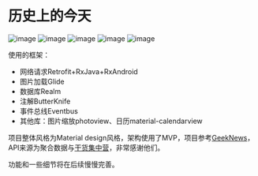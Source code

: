 # 历史上的今天
![image](https://github.com/RaphetS/TodayInHistory/blob/master/screeshot/1.png)    ![image](https://github.com/RaphetS/TodayInHistory/blob/master/screeshot/2.png)
![image](https://github.com/RaphetS/TodayInHistory/blob/master/screeshot/3.png)    ![image](https://github.com/RaphetS/TodayInHistory/blob/master/screeshot/4.png)
![image](https://github.com/RaphetS/TodayInHistory/blob/master/screeshot/5.png)

使用的框架：

- 网络请求Retrofit+RxJava+RxAndroid
- 图片加载Glide
- 数据库Realm
- 注解ButterKnife
- 事件总线Eventbus
- 其他库：图片缩放photoview、日历material-calendarview

项目整体风格为Material design风格，架构使用了MVP，项目参考[GeekNews](https://github.com/codeestX/GeekNews)，API来源为聚合数据与[干货集中营](http://gank.io/api)，非常感谢他们。

功能和一些细节将在后续慢慢完善。
